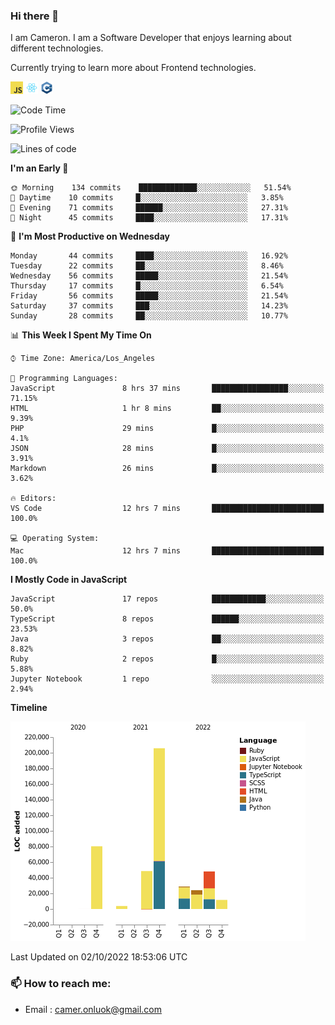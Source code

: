 ### Hi there 👋

I am Cameron. I am a Software Developer that enjoys learning about different technologies.

Currently trying to learn more about Frontend technologies.


<code><img height="20" src="https://raw.githubusercontent.com/github/explore/80688e429a7d4ef2fca1e82350fe8e3517d3494d/topics/javascript/javascript.png"></code>
<code><img height="20" src="https://raw.githubusercontent.com/github/explore/80688e429a7d4ef2fca1e82350fe8e3517d3494d/topics/react/react.png"></code>
<code><img height="20" src="https://raw.githubusercontent.com/github/explore/80688e429a7d4ef2fca1e82350fe8e3517d3494d/topics/cpp/cpp.png"></code>



<!--START_SECTION:waka-->
![Code Time](http://img.shields.io/badge/Code%20Time-526%20hrs%2029%20mins-blue)

![Profile Views](http://img.shields.io/badge/Profile%20Views-0-blue)

![Lines of code](https://img.shields.io/badge/From%20Hello%20World%20I%27ve%20Written-451%20Thousand%20lines%20of%20code-blue)

**I'm an Early 🐤** 

```text
🌞 Morning    134 commits    █████████████░░░░░░░░░░░░   51.54% 
🌆 Daytime    10 commits     █░░░░░░░░░░░░░░░░░░░░░░░░   3.85% 
🌃 Evening    71 commits     ██████░░░░░░░░░░░░░░░░░░░   27.31% 
🌙 Night      45 commits     ████░░░░░░░░░░░░░░░░░░░░░   17.31%

```
📅 **I'm Most Productive on Wednesday** 

```text
Monday       44 commits     ████░░░░░░░░░░░░░░░░░░░░░   16.92% 
Tuesday      22 commits     ██░░░░░░░░░░░░░░░░░░░░░░░   8.46% 
Wednesday    56 commits     █████░░░░░░░░░░░░░░░░░░░░   21.54% 
Thursday     17 commits     █░░░░░░░░░░░░░░░░░░░░░░░░   6.54% 
Friday       56 commits     █████░░░░░░░░░░░░░░░░░░░░   21.54% 
Saturday     37 commits     ███░░░░░░░░░░░░░░░░░░░░░░   14.23% 
Sunday       28 commits     ██░░░░░░░░░░░░░░░░░░░░░░░   10.77%

```


📊 **This Week I Spent My Time On** 

```text
⌚︎ Time Zone: America/Los_Angeles

💬 Programming Languages: 
JavaScript               8 hrs 37 mins       █████████████████░░░░░░░░   71.15% 
HTML                     1 hr 8 mins         ██░░░░░░░░░░░░░░░░░░░░░░░   9.39% 
PHP                      29 mins             █░░░░░░░░░░░░░░░░░░░░░░░░   4.1% 
JSON                     28 mins             █░░░░░░░░░░░░░░░░░░░░░░░░   3.91% 
Markdown                 26 mins             █░░░░░░░░░░░░░░░░░░░░░░░░   3.62%

🔥 Editors: 
VS Code                  12 hrs 7 mins       █████████████████████████   100.0%

💻 Operating System: 
Mac                      12 hrs 7 mins       █████████████████████████   100.0%

```

**I Mostly Code in JavaScript** 

```text
JavaScript               17 repos            ████████████░░░░░░░░░░░░░   50.0% 
TypeScript               8 repos             ██████░░░░░░░░░░░░░░░░░░░   23.53% 
Java                     3 repos             ██░░░░░░░░░░░░░░░░░░░░░░░   8.82% 
Ruby                     2 repos             █░░░░░░░░░░░░░░░░░░░░░░░░   5.88% 
Jupyter Notebook         1 repo              ░░░░░░░░░░░░░░░░░░░░░░░░░   2.94%

```


**Timeline**

![Chart not found](https://raw.githubusercontent.com/camer0nluo/camer0nluo/main/charts/bar_graph.png) 


 Last Updated on 02/10/2022 18:53:06 UTC
<!--END_SECTION:waka-->

### 📫 How to reach me:
- Email : camer.onluok@gmail.com
